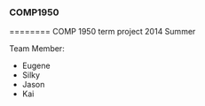 ### COMP1950
========
COMP 1950 term project 2014 Summer

Team Member:
* Eugene
* Silky
* Jason
* Kai
